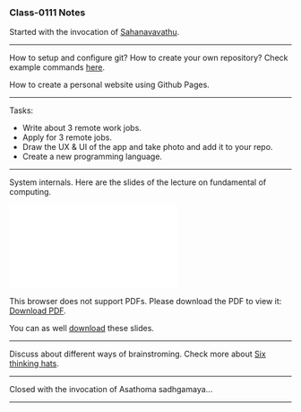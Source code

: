 ### Class-0111 Notes

Started with the invocation of [Sahanavavathu](https://youtu.be/OUu1uxzvkgc?t=486).  

---

How to setup and configure git?
How to create your own repository?
Check example commands [here](../../resources/gitsteps.txt).  
  
How to create a personal website using Github Pages.

---

Tasks:
+ Write about 3 remote work jobs.
+ Apply for 3 remote jobs.
+ Draw the UX & UI of the app and take photo and add it to your repo.
+ Create a new programming language.

---

System internals. Here are the slides of the lecture on fundamental of computing.

<object data="lecture-fundamental-of-computing.pdf" type="application/pdf" width="auto" height="700px">
    <embed src="lecture-fundamental-of-computing.pdf">
        <p>This browser does not support PDFs. Please download the PDF to view it: <a href="lecture-fundamental-of-computing.pdf">Download PDF</a>.</p>
    </embed>
</object>

You can as well [download](lecture-fundamental-of-computing.pdf) these slides.  

---

Discuss about different ways of brainstroming. Check more about [Six thinking hats](https://www.debono.com/six-thinking-hats-summary).

---

Closed with the invocation of Asathoma sadhgamaya...

---